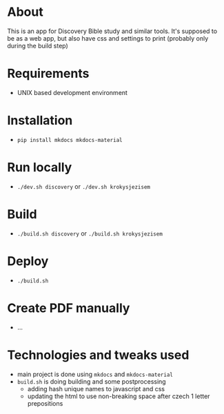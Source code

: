 # About
This is an app for Discovery Bible study and similar tools.
It's supposed to be as a web app, but also have css and settings to print (probably only during the build step)

# Requirements
- UNIX based development environment

# Installation
- `pip install mkdocs mkdocs-material`

# Run locally
- `./dev.sh discovery` or `./dev.sh krokysjezisem`

# Build
- `./build.sh discovery` or `./build.sh krokysjezisem`

# Deploy
- `./build.sh`

# Create PDF manually
- ...

# Technologies and tweaks used
- main project is done using `mkdocs` and `mkdocs-material`
- `build.sh` is doing building and some postprocessing
  - adding hash unique names to javascript and css
  - updating the html to use non-breaking space after czech 1 letter prepositions
